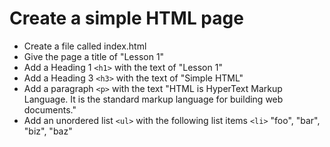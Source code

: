 # Create a simple HTML page

- Create a file called index.html
- Give the page a title of "Lesson 1"
- Add a Heading 1 `<h1>` with the text of "Lesson 1"
- Add a Heading 3 `<h3>` with the text of "Simple HTML"
- Add a paragraph `<p>` with the text "HTML is HyperText Markup Language. It is the standard markup language for building web documents."
- Add an unordered list `<ul>` with the following list items `<li>` "foo", "bar", "biz", "baz"

